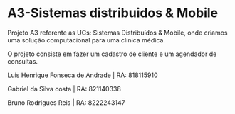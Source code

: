 # A3-Sistemas distribuidos & Mobile
Projeto A3 referente as UCs: Sistemas Distribuídos &amp; Mobile, onde criamos uma solução computacional para uma clínica médica.

O projeto consiste em fazer um cadastro de cliente e um agendador de consultas.

Luis Henrique Fonseca de Andrade | RA: 818115910

Gabriel da Silva costa           | RA: 821140338

Bruno Rodrigues Reis             | RA: 8222243147